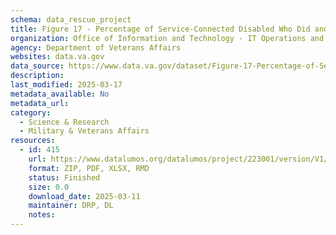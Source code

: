 ```yaml
---
schema: data_rescue_project 
title: Figure 17 - Percentage of Service-Connected Disabled Who Did and Did Not Use Health Care, by Race/Ethnicity, FY2018
organization: Office of Information and Technology - IT Operations and Services (ITOPS)
agency: Department of Veterans Affairs
websites: data.va.gov
data_source: https://www.data.va.gov/dataset/Figure-17-Percentage-of-Service-Connected-Disabled/md9p-5rbn
description: 
last_modified: 2025-03-17
metadata_available: No
metadata_url: 
category:
  - Science & Research 
  - Military & Veterans Affairs 
resources:
  - id: 415
    url: https://www.datalumos.org/datalumos/project/223001/version/V1/view
    format: ZIP, PDF, XLSX, RMD
    status: Finished
    size: 0.0
    download_date: 2025-03-11
    maintainer: DRP, DL
    notes: 
---
```

